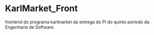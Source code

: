 # KarlMarket_Front
frontend do programa karlmarket da entrega do PI do quinto período da Engenharia de Software.
